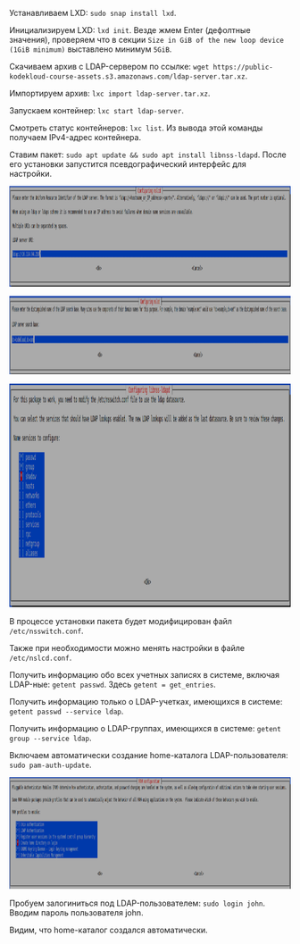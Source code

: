Устанавливаем LXD: `sudo snap install lxd`.

Инициализируем LXD: `lxd init`. Везде жмем Enter (дефолтные значения), проверяем что в секции `Size in GiB of the new loop device (1GiB minimum)` выставлено минимум `5GiB`.

Скачиваем архив с LDAP-сервером по ссылке: `wget https://public-kodekloud-course-assets.s3.amazonaws.com/ldap-server.tar.xz`.

Импортируем архив: `lxc import ldap-server.tar.xz`.

Запускаем контейнер: `lxc start ldap-server`.

Смотреть статус контейнеров: `lxc list`. Из вывода этой команды получаем IPv4-адрес контейнера.

Ставим пакет: `sudo apt update && sudo apt install libnss-ldapd`. После его установки запустится псевдографический интерфейс для настройки.

<img src="image.png" width="1200" height="180"><br>

<img src="image-1.png" width="1500" height="140"><br>

<img src="image-2.png" width="1200" height="400"><br>

В процессе установки пакета будет модифицирован файл `/etc/nsswitch.conf`.

Также при необходимости можно менять настройки в файле `/etc/nslcd.conf`.

Получить информацию обо всех учетных записях в системе, включая LDAP-ные: `getent passwd`. Здесь `getent = get_entries`.

Получить информацию только о LDAP-учетках, имеющихся в системе: `getent passwd --service ldap`.

Получить информацию о LDAP-группах, имеющихся в системе: `getent group --service ldap`.

Включаем автоматически создание home-каталога LDAP-пользователя: `sudo pam-auth-update`.

<img src="image-3.png" width="1200" height="200"><br>

Пробуем залогиниться под LDAP-пользователем: `sudo login john`. Вводим пароль пользователя john.

Видим, что home-каталог создался автоматически.